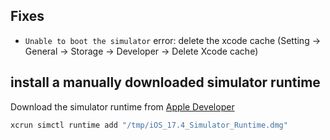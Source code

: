 ## Fixes

- `Unable to boot the simulator` error: delete the xcode cache (Setting -> General -> Storage -> Developer -> Delete Xcode cache)

## install a manually downloaded simulator runtime

Download the simulator runtime from [Apple Developer](https://developer.apple.com/download/more/)

```bash
xcrun simctl runtime add "/tmp/iOS_17.4_Simulator_Runtime.dmg"
```
